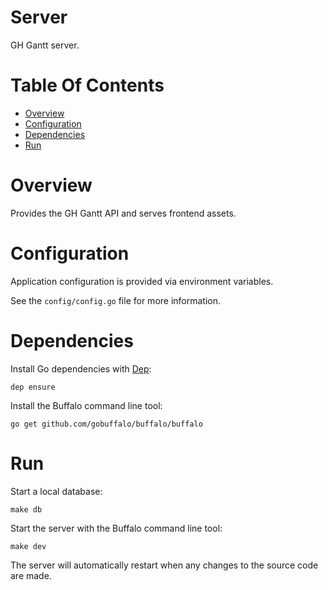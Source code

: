 # Server
GH Gantt server.

# Table Of Contents
- [Overview](#overview)
- [Configuration](#configuration)
- [Dependencies](#dependencies)
- [Run](#run)

# Overview
Provides the GH Gantt API and serves frontend assets.

# Configuration
Application configuration is provided via environment variables.  

See the `config/config.go` file for more information.

# Dependencies
Install Go dependencies with [Dep](https://golang.github.io/dep/):

```
dep ensure
```

Install the Buffalo command line tool:

```
go get github.com/gobuffalo/buffalo/buffalo
```


# Run
Start a local database:

```
make db
```

Start the server with the Buffalo command line tool:

```
make dev
```

The server will automatically restart when any changes to the source code are made.
